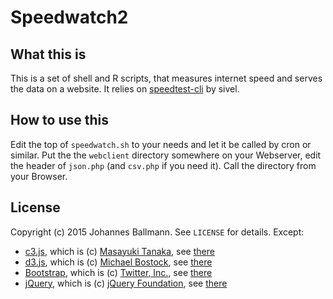 # Speedwatch2

## What this is

This is a set of shell and R scripts, that measures internet speed and serves
the data on a website. It relies on [speedtest-cli] by sivel.

## How to use this

Edit the top of `speedwatch.sh` to your needs and let it be called by cron or
similar. Put the the `webclient` directory somewhere on your Webserver, edit
the header of `json.php` (and `csv.php` if you need it). Call the directory
from your Browser.

## License

Copyright (c) 2015 Johannes Ballmann. See `LICENSE` for details. Except:

* [c3.js][c3js], which is (c) [Masayuki Tanaka][masayuki0812],
  see [there][c3jslicense]
* [d3.js][d3js], which is (c) [Michael Bostock][mbostock],
  see [there][d3jslicense]
* [Bootstrap][bootstrap], which is (c) [Twitter, Inc.][twitter],
  see [there][bootstraplicense]
* [jQuery][jquery], which is (c) [jQuery Foundation][jQuery Foundation],
  see [there][jquerylicense]

[speedtest-cli]: https://github.com/sivel/speedtest-cli
  "speedtest-cli"
[c3js]: http://c3js.org
  "c3.js"
[c3jslicense]: https://github.com/masayuki0812/c3/blob/master/LICENSE
  "there"
[masayuki0812]: https://github.com/masayuki0812
  "Masayuki Tanaka"
[d3js]: http://d3js.org
  "d3.js"
[d3jslicense]: https://github.com/mbostock/d3/blob/master/LICENSE
  "there"
[mbostock]: http://bost.ocks.org/mike/
  "Michael Bostock"
[bootstrap]: http://getbootstrap.com/
  "Bootstrap"
[bootstraplicense]: https://github.com/twbs/bootstrap/blob/master/LICENSE
  "there"
[twitter]: https://about.twitter.com/company
  "Twitter, Inc."
[jquery]: http://jquery.com/
  "jQuery"
[jquerylicense]: https://github.com/jquery/jquery/blob/master/LICENSE.txt
  "there"
[jQuery Foundation]: https://jquery.org/
  "jQuery Foundation and other contributors"
